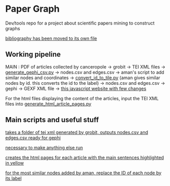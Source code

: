

# Paper Graph
Dev/tools repo for a project about scientific papers mining to construct graphs

[bibliography has been moved to its own file](REFERENCES.md)

## Working pipeline

MAIN : PDF of articles collected by canceropole -> grobit -> TEI XML files -> [generate_gephi_csv.py](generate_gephi_csv.py) -> nodes.csv and edges.csv -> aman's script to add similar nodes and coordinates -> [convert_id_to_tile.py](convert_id_to_title) (aman gives similar nodes by id. this converts the id to the label) -> nodes.csv and edges.csv -> gephi -> GEXF XML file -> [this javascript website with few changes](https://github.com/raphv/gexf-js)

For the html files displaying the content of the articles, input the TEI XML files into [generate_html_article_pages.py](generate_html_article_pages.py)


## Main scripts and useful stuff

[takes a folder of tei xml generated by grobit, outputs  nodes.csv and edges.csv ready for gephi](generate_gephi_csv.py)

[necessary to make anything else run](utilsperso.py)

[creates the html pages for each article with the main sentences highlighted in yellow](generate_html_article_pages.py)

[for the most similar nodes added by aman, replace the ID of each node by its label](convert_id_to_title.py)
